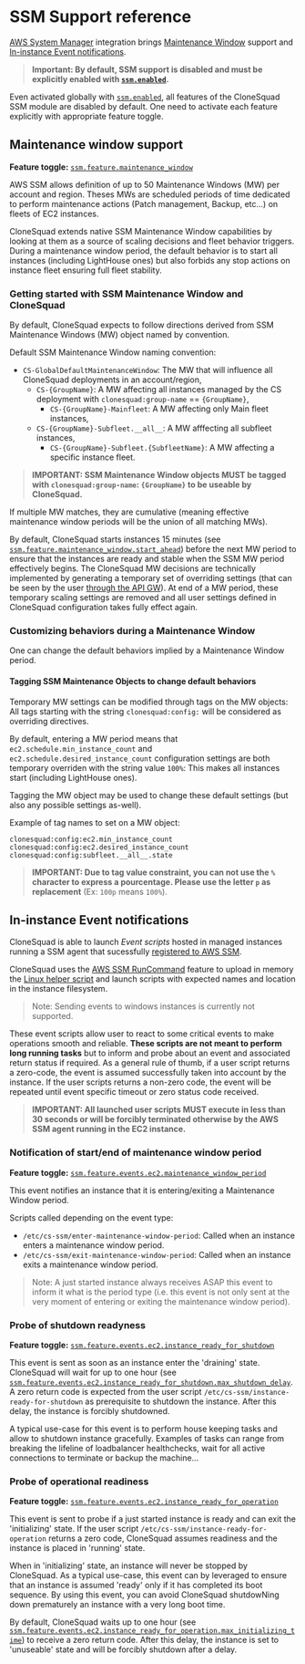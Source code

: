 # SSM Support reference

[AWS System Manager](https://aws.amazon.com/systems-manager/) integration brings [Maintenance Window](#maintenance-window-support) support
and [In-instance Event notifications](#in-instance-event-notifications).

> **Important: By default, SSM support is disabled and must be explicitly enabled with [`ssm.enabled`](CONFIGURATION_REFERENCE.md#ssmenable).**

Even activated globally with [`ssm.enabled`](CONFIGURATION_REFERENCE.md#ssmenable), all features of the CloneSquad SSM module are disabled by default. One need to activate each feature explicitly with appropriate feature toggle.

## Maintenance window support

**Feature toggle:** [`ssm.feature.maintenance_window`](CONFIGURATION_REFERENCE.md#ssmfeaturemaintenance_window)

AWS SSM allows definition of up to 50 Maintenance Windows (MW) per account and region. Theses MWs are scheduled periods of time dedicated to perform maintenance actions (Patch management, Backup, etc...) on fleets of EC2 instances. 

CloneSquad extends native SSM Maintenance Window capabilities by looking at them as a source of scaling decisions and fleet behavior triggers. During a maintenance window period, the default behavior is to start all instances (including LightHouse ones) but also forbids any stop actions on instance fleet ensuring full fleet stability. 

### Getting started with SSM Maintenance Window and CloneSquad

By default, CloneSquad expects to follow directions derived from SSM Maintenance Windows (MW) object named by convention.

Default SSM Maintenance Window naming convention:

* `CS-GlobalDefaultMaintenanceWindow`: The MW that will influence all CloneSquad deployments in an account/region,
	* `CS-{GroupName}`: A MW affecting all instances managed by the CS deployment with `clonesquad:group-name` == `{GroupName}`,
		* `CS-{GroupName}-Mainfleet`: A MW affecting only Main fleet instances,
	* `CS-{GroupName}-Subfleet.__all__`: A MW afffecting all subfleet instances,
		* `CS-{GroupName}-Subfleet.{SubfleetName}`: A MW affecting a specific instance fleet.

> **IMPORTANT: SSM Maintenance Window objects MUST be tagged with `clonesquad:group-name`: `{GroupName}` to be useable by CloneSquad.**

If multiple MW matches, they are cumulative (meaning effective maintenance window periods will be the union of all matching MWs).

By default, CloneSquad starts instances 15 minutes (see [`ssm.feature.maintenance_window.start_ahead`](CONFIGURATION_REFERENCE.md#ssmfeaturemaintenance_windowstart_ahead)) before the next MW period to ensure that the instances are ready and stable when the SSM MW period effectively begins. The CloneSquad MW decisions are technically implemented by generating a temporary set of overriding settings (that can be seen by the user [through the API GW](INTERACTING.md#api-configuration)). At end of a MW period, these temporary scaling settings are removed and all user settings defined in CloneSquad configuration takes fully effect again. 

### Customizing behaviors during a Maintenance Window

One can change the default behaviors implied by a Maintenance Window period.

#### Tagging SSM Maintenance Objects to change default behaviors

Temporary MW settings can be modified through tags on the MW objects: All tags starting with the string `clonesquad:config:` will be considered as overriding directives.

By default, entering a MW period means that `ec2.schedule.min_instance_count` and `ec2.schedule.desired_instance_count` configuration settings are both temporary overriden with the string value `100%`: This makes all instances start (including LightHouse ones).

Tagging the MW object may be used to change these default settings (but also any possible settings as-well).

Example of tag names to set on a MW object:

	clonesquad:config:ec2.min_instance_count
	clonesquad:config:ec2.desired_instance_count
	clonesquad:config:subfleet.__all__.state

> **IMPORTANT: Due to tag value constraint, you can not use the `%` character to express a pourcentage. Please use the letter `p` as replacement** (Ex: `100p` means `100%`).


## In-instance Event notifications

CloneSquad is able to launch *Event scripts* hosted in managed instances running a SSM agent that sucessfully [registered to AWS SSM](https://docs.aws.amazon.com/systems-manager/latest/userguide/ssm-agent.html).

CloneSquad uses the [AWS SSM RunCommand](https://docs.aws.amazon.com/systems-manager/latest/userguide/execute-remote-commands.html) feature to upload in memory the [Linux helper script](../src/resources/cs-ssm-agent.sh) and launch scripts with expected names and location in the instance filesystem.

> Note: Sending events to windows instances is currently not supported.

These event scripts allow user to react to some critical events to make operations smooth and reliable.
**These scripts are not meant to perform long running tasks** but to inform and probe about an event and associated return status if required. As a general rule of thumb, if a user script returns a zero-code, the event is assumed successfully taken into account by the instance. If the user scripts returns a non-zero code, the event will be repeated until event specific timeout or zero status code received.

> **IMPORTANT: All launched user scripts MUST execute in less than 30 seconds or will be forcibly terminated otherwise by the AWS SSM agent running in the EC2 instance.**  

### Notification of start/end of maintenance window period

**Feature toggle:** [`ssm.feature.events.ec2.maintenance_window_period`](CONFIGURATION_REFERENCE.md#ssmfeatureeventsec2maintenance_window_period)

This event notifies an instance that it is entering/exiting a Maintenance Window period.

Scripts called depending on the event type:

* `/etc/cs-ssm/enter-maintenance-window-period`: Called when an instance enters a maintenance window period.
* `/etc/cs-ssm/exit-maintenance-window-period`: Called when an instance exits a maintenance window period.

> Note: A just started instance always receives ASAP this event to inform it what is the period type (i.e. this event is not only sent at the very moment of entering or exiting the maintenance window period).


### Probe of shutdown readyness

**Feature toggle:** [`ssm.feature.events.ec2.instance_ready_for_shutdown`](CONFIGURATION_REFERENCE.md#ssm.feature.events.ec2.instance_ready_for_shutdown)

This event is sent as soon as an instance enter the 'draining' state. CloneSquad will wait for up to one hour (see [`ssm.feature.events.ec2.instance_ready_for_shutdown.max_shutdown_delay`](CONFIGURATION_REFERENCE.md#ssmfeatureeventsec2instance_ready_for_shutdownmax_shutdown_delay). A zero return code is expected from the user script `/etc/cs-ssm/instance-ready-for-shutdown` as prerequisite to shutdown the instance. After this delay, the instance is forcibly shutdowned.

A typical use-case for this event is to perform house keeping tasks and allow to shutdown instance gracefully. Examples of tasks can range from breaking the lifeline of loadbalancer healthchecks, wait for all active connections to terminate or backup the machine...



### Probe of operational readiness

**Feature toggle:** [`ssm.feature.events.ec2.instance_ready_for_operation`](CONFIGURATION_REFERENCE.md#ssmfeatureeventsec2instance_ready_for_operation)

This event is sent to probe if a just started instance is ready and can exit the 'initializing' state. If the user script `/etc/cs-ssm/instance-ready-for-operation` returns a zero code, CloneSquad assumes readiness and the instance is placed in 'running' state. 

When in 'initializing' state, an instance will never be stopped by CloneSquad. As a typical use-case, this event can by leveraged to ensure that an instance is assumed 'ready' only if it has completed its boot sequence. By using this event, you can avoid CloneSquad shutdowNing down prematurely an instance with a very long boot time.

By default, CloneSquad waits up to one hour (see [`ssm.feature.events.ec2.instance_ready_for_operation.max_initializing_time`](CONFIGURATION_REFERENCE.md#ssmfeatureeventsec2instance_ready_for_operationmax_initializing_time)) to receive a zero return code. After this delay, the instance is set to 'unuseable' state and will be forcibly shutdown after a delay.






